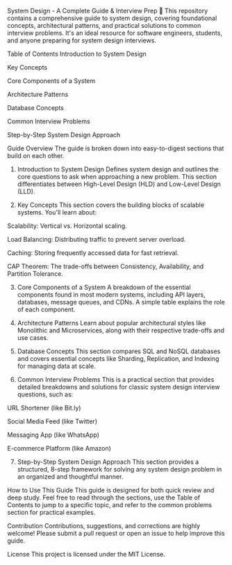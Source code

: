 System Design - A Complete Guide & Interview Prep 🚀
This repository contains a comprehensive guide to system design, covering foundational concepts, architectural patterns, and practical solutions to common interview problems. It's an ideal resource for software engineers, students, and anyone preparing for system design interviews.

Table of Contents
Introduction to System Design

Key Concepts

Core Components of a System

Architecture Patterns

Database Concepts

Common Interview Problems

Step-by-Step System Design Approach

Guide Overview
The guide is broken down into easy-to-digest sections that build on each other.

1. Introduction to System Design
Defines system design and outlines the core questions to ask when approaching a new problem. This section differentiates between High-Level Design (HLD) and Low-Level Design (LLD).

2. Key Concepts
This section covers the building blocks of scalable systems. You'll learn about:

Scalability: Vertical vs. Horizontal scaling.

Load Balancing: Distributing traffic to prevent server overload.

Caching: Storing frequently accessed data for fast retrieval.

CAP Theorem: The trade-offs between Consistency, Availability, and Partition Tolerance.

3. Core Components of a System
A breakdown of the essential components found in most modern systems, including API layers, databases, message queues, and CDNs. A simple table explains the role of each component.

4. Architecture Patterns
Learn about popular architectural styles like Monolithic and Microservices, along with their respective trade-offs and use cases.

5. Database Concepts
This section compares SQL and NoSQL databases and covers essential concepts like Sharding, Replication, and Indexing for managing data at scale.

6. Common Interview Problems
This is a practical section that provides detailed breakdowns and solutions for classic system design interview questions, such as:

URL Shortener (like Bit.ly)

Social Media Feed (like Twitter)

Messaging App (like WhatsApp)

E-commerce Platform (like Amazon)

7. Step-by-Step System Design Approach
This section provides a structured, 8-step framework for solving any system design problem in an organized and thoughtful manner.

How to Use This Guide
This guide is designed for both quick review and deep study. Feel free to read through the sections, use the Table of Contents to jump to a specific topic, and refer to the common problems section for practical examples.

Contribution
Contributions, suggestions, and corrections are highly welcome! Please submit a pull request or open an issue to help improve this guide.

License
This project is licensed under the MIT License.
